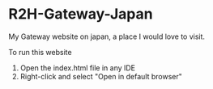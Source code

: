 # R2H-Gateway-Japan
My Gateway website on japan, a place I would love to visit.

To run this website 
1. Open the index.html file in any IDE
2. Right-click and select "Open in default browser"
